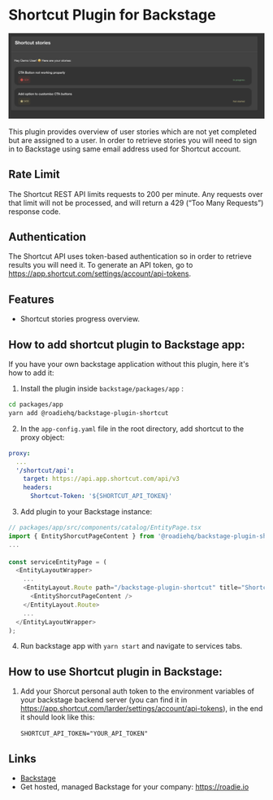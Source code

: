 # Shortcut Plugin for Backstage

![a preview of the Shortcut plugin](./docs/shortcut.png)

This plugin provides overview of user stories which are not yet completed but are assigned to a user. In order to retrieve stories you will need to sign in to Backstage using same email address used for Shortcut account.

## Rate Limit

The Shortcut REST API limits requests to 200 per minute. Any requests over that limit will not be processed, and will return a 429 (“Too Many Requests”) response code.

## Authentication

The Shortcut API uses token-based authentication so in order to retrieve results you will need it. To generate an API token, go to https://app.shortcut.com/settings/account/api-tokens.

## Features

- Shortcut stories progress overview.

## How to add shortcut plugin to Backstage app:

If you have your own backstage application without this plugin, here it's how to add it:

1. Install the plugin inside `backstage/packages/app` :

```bash
cd packages/app
yarn add @roadiehq/backstage-plugin-shortcut
```

2. In the `app-config.yaml` file in the root directory, add shortcut to the proxy object:

```yml
proxy:
  ...
  '/shortcut/api':
    target: https://api.app.shortcut.com/api/v3
    headers:
      Shortcut-Token: '${SHORTCUT_API_TOKEN}'
```

3. Add plugin to your Backstage instance:

```ts
// packages/app/src/components/catalog/EntityPage.tsx
import { EntityShorcutPageContent } from '@roadiehq/backstage-plugin-shortcut';
...

const serviceEntityPage = (
  <EntityLayoutWrapper>
    ...
    <EntityLayout.Route path="/backstage-plugin-shortcut" title="Shortcut">
      <EntityShorcutPageContent />
    </EntityLayout.Route>
    ...
  </EntityLayoutWrapper>
);
```

4. Run backstage app with `yarn start` and navigate to services tabs.

## How to use Shortcut plugin in Backstage:

1. Add your Shorcut personal auth token to the environment variables of your backstage backend server (you can find it in https://app.shortcut.com/larder/settings/account/api-tokens), in the end it should look like this:

   `SHORTCUT_API_TOKEN="YOUR_API_TOKEN"`

## Links

- [Backstage](https://backstage.io)
- Get hosted, managed Backstage for your company: https://roadie.io
